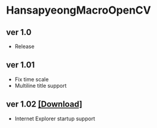 # HansapyeongMacroOpenCV
## ver 1.0
- Release

## ver 1.01
- Fix time scale
- Multiline title support

## ver 1.02 [[Download]][DownloadLink]
[DownloadLink]: https://github.com/MyMissingBrain/HansapyeongMacroOpenCV/raw/master/HansapyeongMacroOpenCV/bin/Release.zip
- Internet Explorer startup support
